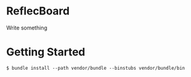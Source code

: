 # ReflecBoard

Write something

# Getting Started

```
$ bundle install --path vendor/bundle --binstubs vendor/bundle/bin
```
